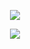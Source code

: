 <p align="center">
  <img src="https://media.giphy.com/media/AIl5hsiqF7Tb1uaMpE/giphy.gif" />
</p>

<p align="center">
  <img src="https://github-readme-stats.vercel.app/api?username=zarfraz&show_icons=true&theme=radical">
</p>
 
 
